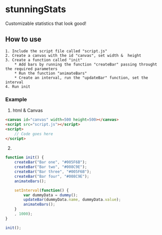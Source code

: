 # stunningStats
Customizable statistics that look good!

## How to use
	1. Include the script file called "script.js"
	2. Create a canvas with the id "canvas", set width &  height
	3. Create a function called "init"
		* Add bars by running the function "createBar" passing throught the required parameters
		* Run the function "animateBars"
		* Create an interval, run the "updateBar" function, set the interval
	4. Run init

### Example
1. html & Canvas
```html
<canvas id="canvas" width=500 height=500></canvas>
<script src="script.js"></script>
<script>
	// Code goes here
</script>
```

2. 
```javascript
function init() {
	createBar("Bar one", "#005F6B");
	createBar("Bar two", "#008C9E");
	createBar("Bar three", "#005F6B");
	createBar("Bar four", "#008C9E");
	animateBars();

	setInterval(function() {
		var dummyData = dummy();
		updateBar(dummyData.name, dummyData.value);
		animateBars();
	}
	, 1000);
}

init();
```